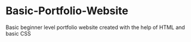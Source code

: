 # Basic-Portfolio-Website
Basic beginner level portfolio website created with the help of HTML and basic CSS
